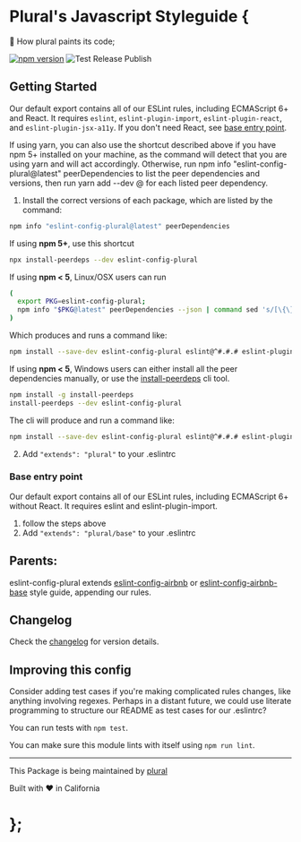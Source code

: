 # Plural's Javascript Styleguide {
🎨 How plural paints its code;

[![npm version](https://badge.fury.io/js/eslint-config-plural.svg)](https://badge.fury.io/js/eslint-config-plural) ![Test Release Publish](https://github.com/pluralcom/eslint-config-plural/workflows/Test%20Release%20Publish/badge.svg?branch=master)

## Getting Started

Our default export contains all of our ESLint rules, including ECMAScript 6+ and React. It requires `eslint`, `eslint-plugin-import`, `eslint-plugin-react`, and `eslint-plugin-jsx-a11y`. If you don't need React, see [base entry point](#base-entry-point).

If using yarn, you can also use the shortcut described above if you have npm 5+ installed on your machine, as the command will detect that you are using yarn and will act accordingly. Otherwise, run npm info "eslint-config-plural@latest" peerDependencies to list the peer dependencies and versions, then run yarn add --dev <dependency>@<version> for each listed peer dependency.

1. Install the correct versions of each package, which are listed by the command:

  ```sh
  npm info "eslint-config-plural@latest" peerDependencies
  ```

  If using **npm 5+**, use this shortcut

  ```sh
  npx install-peerdeps --dev eslint-config-plural
  ```

  If using **npm < 5**, Linux/OSX users can run

  ```sh
  (
    export PKG=eslint-config-plural;
    npm info "$PKG@latest" peerDependencies --json | command sed 's/[\{\},]//g ; s/: /@/g' | xargs npm install --save-dev "$PKG@latest"
  )
  ```

  Which produces and runs a command like:

  ```sh
  npm install --save-dev eslint-config-plural eslint@^#.#.# eslint-plugin-jsx-a11y@^#.#.# eslint-plugin-import@^#.#.# eslint-plugin-react@^#.#.#
  ```

  If using **npm < 5**, Windows users can either install all the peer dependencies manually, or use the [install-peerdeps](https://github.com/nathanhleung/install-peerdeps) cli tool.

  ```sh
  npm install -g install-peerdeps
  install-peerdeps --dev eslint-config-plural
  ```
  The cli will produce and run a command like:

  ```sh
  npm install --save-dev eslint-config-plural eslint@^#.#.# eslint-plugin-jsx-a11y@^#.#.# eslint-plugin-import@^#.#.# eslint-plugin-react@^#.#.#
  ```

2. Add `"extends": "plural"` to your .eslintrc

### Base entry point

Our default export contains all of our ESLint rules, including ECMAScript 6+ without React. It requires eslint and eslint-plugin-import.

1. follow the steps above
2. Add `"extends": "plural/base"` to your .eslintrc

## Parents:
eslint-config-plural extends [eslint-config-airbnb](https://github.com/airbnb/javascript/tree/master/packages/eslint-config-airbnb) or [eslint-config-airbnb-base](https://github.com/airbnb/javascript/tree/master/packages/eslint-config-airbnb-base) style guide, appending our rules.

## Changelog
Check the [changelog](https://github.com/pluralcom/eslint-config-plural/releases) for version details.

## Improving this config

Consider adding test cases if you're making complicated rules changes, like anything involving regexes. Perhaps in a distant future, we could use literate programming to structure our README as test cases for our .eslintrc?

You can run tests with `npm test`.

You can make sure this module lints with itself using `npm run lint`.

<hr>

This Package is being maintained by [plural](https://plural.com)

Built with ❤️ in California

# };
